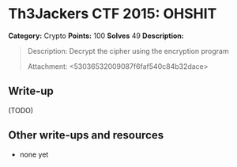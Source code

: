 # Th3Jackers CTF 2015: OHSHIT

**Category:** Crypto
**Points:** 100
**Solves** 49
**Description:**

> Description: Decrypt the cipher using the encryption program
>
> Attachment: <53036532009087f6faf540c84b32dace>

## Write-up

(TODO)

## Other write-ups and resources

* none yet
